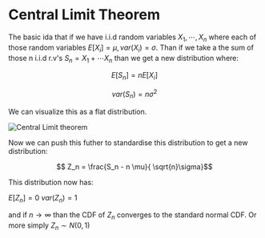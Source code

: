 # Central Limit Theorem

The basic ida that if we have i.i.d random variables $X_1, \cdots, X_n$ where each of those random variables $E[X_i] = \mu, var(X_i) = \sigma$. Than if we take a the sum of those n i.i.d r.v's $S_n = X_1 + \cdots X_n$ than we get a new distribution where:

$$E[S_n] = n E[X_i] $$

$$ var(S_n) = n \sigma^2 $$

We can visualize this as a flat distribution. 

![Central Limit theorem](resources/E4418488A50A21A4D9D832904A6D6052.png)

Now we can push this futher to standardise this distribution to get a new distribution:

$$ Z_n = \frac{S_n - n \mu}{ \sqrt{n}\sigma}$$

This distribution now has:

$E[Z_n] = 0$
$var(Z_n) = 1$

and if $n \rightarrow \infty$ than the CDF of $Z_n$ converges to the standard normal CDF. Or more simply $Z_n \sim N(0,1)$